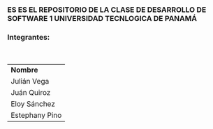 <h3><strong>ES ES EL REPOSITORIO DE LA CLASE DE DESARROLLO DE SOFTWARE 1 UNIVERSIDAD TECNLOGICA DE PANAMÁ</strong><h3>


Integrantes:

<table>
<tr>
  <td><strong>Nombre</strong></td>
</tr>
 
<tr>
  <td>Julián Vega</td>
</tr>

<tr>
  <td>Juán Quiroz</td>
</tr>

<tr>
  <td>Eloy Sánchez</td>
</tr>

<tr>
  <td>Estephany Pino</td>
</tr>

</table>

